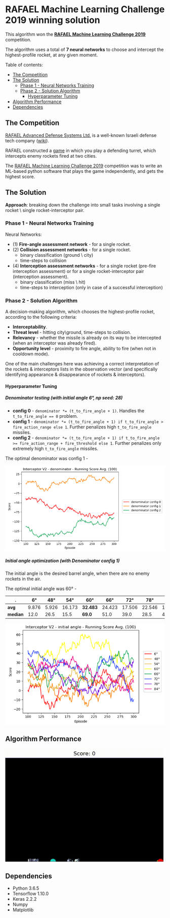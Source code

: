 # RAFAEL Machine Learning Challenge 2019 winning solution

This algorithm won the [**RAFAEL Machine Learning Challenge 2019**](http://portal.rafael.co.il/MLchallenge2019/Documents/index.html) competition.

The algorithm uses a total of **7 neural networks** to choose and intercept the highest-profile rocket, at any given moment.

Table of contents:

* [The Competition](https://github.com/EliorBenYosef/rafael-ml-challenge-2019-winning-solution#the-competition)
* [The Solution](https://github.com/EliorBenYosef/rafael-ml-challenge-2019-winning-solution#the-solution) 
  * [Phase 1 - Neural Networks Training](https://github.com/EliorBenYosef/rafael-ml-challenge-2019-winning-solution#phase-1---neural-networks-training)
  * [Phase 2 - Solution Algorithm](https://github.com/EliorBenYosef/rafael-ml-challenge-2019-winning-solution#phase-2---solution-algorithm)
    * [Hyperparameter Tuning](https://github.com/EliorBenYosef/rafael-ml-challenge-2019-winning-solution#hyperparameter-tuning)
* [Algorithm Performance](https://github.com/EliorBenYosef/rafael-ml-challenge-2019-winning-solution#algorithm-performance)
* [Dependencies](https://github.com/EliorBenYosef/rafael-ml-challenge-2019-winning-solution#dependencies) 

## The Competition

[RAFAEL Advanced Defense Systems Ltd.](https://www.rafael.co.il/) 
is a well-known Israeli defense tech company ([wiki](https://en.wikipedia.org/wiki/Rafael_Advanced_Defense_Systems)).

RAFAEL constructed a [game](https://github.com/EliorBenYosef/rafael-ml-challenge-2019-winning-solution/blob/master/Interceptor_V2.py) 
in which you play a defending turret, which intercepts enemy rockets fired at two cities.  

The [RAFAEL Machine Learning Challenge 2019](http://portal.rafael.co.il/MLchallenge2019/Documents/index.html) 
competition was to write an ML-based python software that plays the game independently, and gets the highest score.

## The Solution

**Approach**: breaking down the challenge into small tasks involving a 
single rocket \ single rocket-interceptor pair. 

### Phase 1 - Neural Networks Training

Neural Networks:
* (1) **Fire-angle assessment network** - for a single rocket.
* (2) **Collision assessment networks** - for a single rocket.
  * binary classification (ground \ city)
  * time-steps to collision
* (4) **Interception assessment networks** - for a single rocket (pre-fire interception assessment) or for a single rocket-interceptor pair (interception assessment). 
  * binary classification (miss \ hit)
  * time-steps to interception (only in case of a successful interception)

### Phase 2 - Solution Algorithm

A decision-making algorithm, which chooses the highest-profile rocket, according to the following criteria:
* **Interceptability**.
* **Threat level** - hitting city\ground, time-steps to collision.
* **Relevancy** - whether the missile is already on its way to be intercepted 
(when an interceptor was already fired).
* **Opportunity level** - proximity to fire angle, ability to fire 
(when not in cooldown mode).

One of the main challenges here was achieving a correct interpretation 
of the rockets & interceptors lists in the observation vector 
(and specifically identifying appearance & disappearance of rockets & interceptors).

#### Hyperparameter Tuning

##### Denominator testing (with initial angle 6°, np seed: 28)

* **config 0** - `denominator *= (t_to_fire_angle + 1)`. 
Handles the `t_to_fire_angle == 0` problem.
* **config 1** - `denominator *= (t_to_fire_angle + 1) if t_to_fire_angle > fire_action_range else 1`. 
Further penalizes high `t_to_fire_angle` missiles.
* **config 2** - `denominator *= (t_to_fire_angle + 1) if t_to_fire_angle >= fire_action_range + fire_threshold else 1`. 
Further penalizes only extremely high `t_to_fire_angle` missiles.

The optimal denominator was config 1 -

<p float="left">
  <img src="https://github.com/EliorBenYosef/rafael-ml-challenge-2019-winning-solution/blob/master/phase_2_solution_algorithm/results/denominator_config.png" width="650">
</p>

##### Initial angle optimization (with Denominator config 1)

The initial angle is the desired barrel angle, when there are no enemy rockets in the air.

The optimal initial angle was 60° -

. | 6° | 48° | 54° | 60° | 66° | 72° | 78° | 84° 
--- | --- | --- | --- | --- | --- | --- | --- | ---
**avg** | 9.876 | 5.926 | 16.173 | **32.483** | 24.423 | 17.506 | 22.546 | 19.613
**median** | 12.0 | 26.5 | 15.5 | **69.0** | 51.0 | 39.0 | 28.5 | 40.0

<p float="left">
  <img src="https://github.com/EliorBenYosef/rafael-ml-challenge-2019-winning-solution/blob/master/phase_2_solution_algorithm/results/init_ang.png" width="550">
</p>

## Algorithm Performance

<p float="left">
  <img src="https://github.com/EliorBenYosef/rafael-ml-challenge-2019-winning-solution/blob/master/phase_2_solution_algorithm/results/algorithm_performance.gif" width="500">
</p>

## Dependencies
* Python 3.6.5
* Tensorflow 1.10.0
* Keras 2.2.2
* Numpy
* Matplotlib
